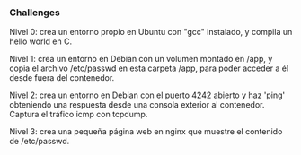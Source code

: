 ### Challenges

Nivel 0: crea un entorno propio en Ubuntu con "gcc" instalado, y compila un hello world en C.​

Nivel 1: crea un entorno en Debian con un volumen montado en /app, y copia el archivo /etc/passwd en esta carpeta /app, para poder acceder a él desde fuera del contenedor.​

Nivel 2: crea un entorno en Debian con el puerto 4242 abierto y haz 'ping' obteniendo una respuesta desde una consola exterior al contenedor. Captura el tráfico icmp con tcpdump.

Nivel 3: crea una pequeña página web en nginx que muestre el contenido de /etc/passwd.
